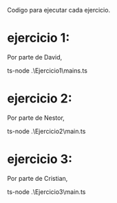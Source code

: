 Codigo para ejecutar cada ejercicio.

# ejercicio 1:
Por parte de David,

ts-node .\Ejercicio1\mains.ts 

# ejercicio 2:
Por parte de Nestor,

ts-node .\Ejercicio2\main.ts

# ejercicio 3:
Por parte de Cristian,

ts-node .\Ejercicio3\main.ts

